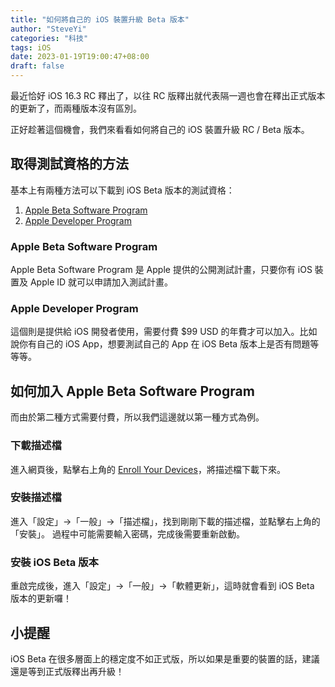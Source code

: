```yaml
---
title: "如何將自己的 iOS 裝置升級 Beta 版本"
author: "SteveYi"
categories: "科技"
tags: iOS
date: 2023-01-19T19:00:47+08:00
draft: false
---
```


最近恰好 iOS 16.3 RC 釋出了，以往 RC 版釋出就代表隔一週也會在釋出正式版本的更新了，而兩種版本沒有區別。

正好趁著這個機會，我們來看看如何將自己的 iOS 裝置升級 RC / Beta 版本。

## 取得測試資格的方法

基本上有兩種方法可以下載到 iOS Beta 版本的測試資格：
1. [Apple Beta Software Program](https://beta.apple.com/sp/betaprogram)
2. [Apple Developer Program](https://developer.apple.com/support/install-beta/)

### Apple Beta Software Program

Apple Beta Software Program 是 Apple 提供的公開測試計畫，只要你有 iOS 裝置及 Apple ID 就可以申請加入測試計畫。

### Apple Developer Program

這個則是提供給 iOS 開發者使用，需要付費 $99 USD 的年費才可以加入。比如說你有自己的 iOS App，想要測試自己的 App 在 iOS Beta 版本上是否有問題等等等。

## 如何加入 Apple Beta Software Program

而由於第二種方式需要付費，所以我們這邊就以第一種方式為例。

### 下載描述檔

進入網頁後，點擊右上角的 [Enroll Your Devices](https://beta.apple.com/sp/betaprogram/enroll)，將描述檔下載下來。

### 安裝描述檔

進入「設定」->「一般」->「描述檔」，找到剛剛下載的描述檔，並點擊右上角的「安裝」。
過程中可能需要輸入密碼，完成後需要重新啟動。

### 安裝 iOS Beta 版本

重啟完成後，進入「設定」->「一般」->「軟體更新」，這時就會看到 iOS Beta 版本的更新囉！

## 小提醒

iOS Beta 在很多層面上的穩定度不如正式版，所以如果是重要的裝置的話，建議還是等到正式版釋出再升級！
